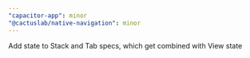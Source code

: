 ```yaml
---
"capacitor-app": minor
"@cactuslab/native-navigation": minor
---
```


Add state to Stack and Tab specs, which get combined with View state
